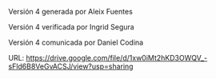 Versión 4 generada por Aleix Fuentes

Versión 4 verificada por Ingrid Segura

Versión 4 comunicada por Daniel Codina

URL: https://drive.google.com/file/d/1xw0iMt2hKD3OWQV_-sFld6B8VeGvACSJ/view?usp=sharing
